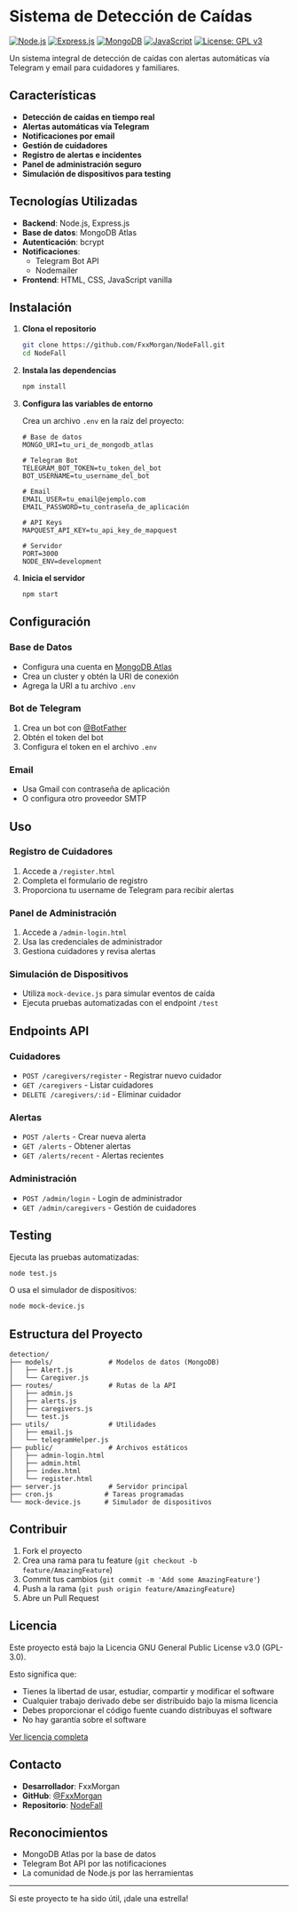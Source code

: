 # Sistema de Detección de Caídas

[![Node.js](https://img.shields.io/badge/Node.js-43853D?style=for-the-badge&logo=node.js&logoColor=white)](https://nodejs.org/)
[![Express.js](https://img.shields.io/badge/Express.js-404D59?style=for-the-badge&logo=express&logoColor=white)](https://expressjs.com/)
[![MongoDB](https://img.shields.io/badge/MongoDB-4EA94B?style=for-the-badge&logo=mongodb&logoColor=white)](https://www.mongodb.com/)
[![JavaScript](https://img.shields.io/badge/JavaScript-F7DF1E?style=for-the-badge&logo=javascript&logoColor=black)](https://developer.mozilla.org/en-US/docs/Web/JavaScript)
[![License: GPL v3](https://img.shields.io/badge/License-GPLv3-blue.svg?style=for-the-badge)](https://www.gnu.org/licenses/gpl-3.0)

Un sistema integral de detección de caídas con alertas automáticas vía Telegram y email para cuidadores y familiares.

## Características

- **Detección de caídas en tiempo real**
- **Alertas automáticas vía Telegram**
- **Notificaciones por email**
- **Gestión de cuidadores**
- **Registro de alertas e incidentes**
- **Panel de administración seguro**
- **Simulación de dispositivos para testing**

## Tecnologías Utilizadas

- **Backend**: Node.js, Express.js
- **Base de datos**: MongoDB Atlas
- **Autenticación**: bcrypt
- **Notificaciones**: 
  - Telegram Bot API
  - Nodemailer
- **Frontend**: HTML, CSS, JavaScript vanilla

## Instalación

1. **Clona el repositorio**
   ```bash
   git clone https://github.com/FxxMorgan/NodeFall.git
   cd NodeFall
   ```

2. **Instala las dependencias**
   ```bash
   npm install
   ```

3. **Configura las variables de entorno**
   
   Crea un archivo `.env` en la raíz del proyecto:
   ```env
   # Base de datos
   MONGO_URI=tu_uri_de_mongodb_atlas
   
   # Telegram Bot
   TELEGRAM_BOT_TOKEN=tu_token_del_bot
   BOT_USERNAME=tu_username_del_bot
   
   # Email
   EMAIL_USER=tu_email@ejemplo.com
   EMAIL_PASSWORD=tu_contraseña_de_aplicación
   
   # API Keys
   MAPQUEST_API_KEY=tu_api_key_de_mapquest
   
   # Servidor
   PORT=3000
   NODE_ENV=development
   ```

4. **Inicia el servidor**
   ```bash
   npm start
   ```

## Configuración

### Base de Datos
- Configura una cuenta en [MongoDB Atlas](https://www.mongodb.com/atlas)
- Crea un cluster y obtén la URI de conexión
- Agrega la URI a tu archivo `.env`

### Bot de Telegram
1. Crea un bot con [@BotFather](https://t.me/botfather)
2. Obtén el token del bot
3. Configura el token en el archivo `.env`

### Email
- Usa Gmail con contraseña de aplicación
- O configura otro proveedor SMTP

## Uso

### Registro de Cuidadores
1. Accede a `/register.html`
2. Completa el formulario de registro
3. Proporciona tu username de Telegram para recibir alertas

### Panel de Administración
1. Accede a `/admin-login.html`
2. Usa las credenciales de administrador
3. Gestiona cuidadores y revisa alertas

### Simulación de Dispositivos
- Utiliza `mock-device.js` para simular eventos de caída
- Ejecuta pruebas automatizadas con el endpoint `/test`

## Endpoints API

### Cuidadores
- `POST /caregivers/register` - Registrar nuevo cuidador
- `GET /caregivers` - Listar cuidadores
- `DELETE /caregivers/:id` - Eliminar cuidador

### Alertas
- `POST /alerts` - Crear nueva alerta
- `GET /alerts` - Obtener alertas
- `GET /alerts/recent` - Alertas recientes

### Administración
- `POST /admin/login` - Login de administrador
- `GET /admin/caregivers` - Gestión de cuidadores

## Testing

Ejecuta las pruebas automatizadas:
```bash
node test.js
```

O usa el simulador de dispositivos:
```bash
node mock-device.js
```

## Estructura del Proyecto

```
detection/
├── models/              # Modelos de datos (MongoDB)
│   ├── Alert.js
│   └── Caregiver.js
├── routes/              # Rutas de la API
│   ├── admin.js
│   ├── alerts.js
│   ├── caregivers.js
│   └── test.js
├── utils/               # Utilidades
│   ├── email.js
│   └── telegramHelper.js
├── public/              # Archivos estáticos
│   ├── admin-login.html
│   ├── admin.html
│   ├── index.html
│   └── register.html
├── server.js            # Servidor principal
├── cron.js             # Tareas programadas
└── mock-device.js      # Simulador de dispositivos
```

## Contribuir

1. Fork el proyecto
2. Crea una rama para tu feature (`git checkout -b feature/AmazingFeature`)
3. Commit tus cambios (`git commit -m 'Add some AmazingFeature'`)
4. Push a la rama (`git push origin feature/AmazingFeature`)
5. Abre un Pull Request

## Licencia

Este proyecto está bajo la Licencia GNU General Public License v3.0 (GPL-3.0).

Esto significa que:
- Tienes la libertad de usar, estudiar, compartir y modificar el software
- Cualquier trabajo derivado debe ser distribuido bajo la misma licencia
- Debes proporcionar el código fuente cuando distribuyas el software
- No hay garantía sobre el software

[Ver licencia completa](LICENSE)

## Contacto

- **Desarrollador**: FxxMorgan
- **GitHub**: [@FxxMorgan](https://github.com/FxxMorgan)
- **Repositorio**: [NodeFall](https://github.com/FxxMorgan/NodeFall)

## Reconocimientos

- MongoDB Atlas por la base de datos
- Telegram Bot API por las notificaciones
- La comunidad de Node.js por las herramientas

---

Si este proyecto te ha sido útil, ¡dale una estrella!
